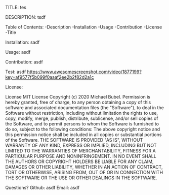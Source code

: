 TITLE:
tes

DESCRIPTION:
tsdf

Table of Contents:
-Description
-Installation
-Usage
-Contribution
-License
-Title

Installation:
sadf
    
Usage:
asdf

 Contribution:
asdf

Test:
asdf
https://www.awesomescreenshot.com/video/1877199?key=af9577f5b099f0aaaf2ee2b2f82d2a1c

License:

License MIT License Copyright (c) 2020 Michael Bubel. Permission is hereby granted, free of charge, to any person obtaining a copy of this software and associated documentation files (the "Software"), to deal in the Software without restriction, including without limitation the rights to use, copy, modify, merge, publish, distribute, sublicense, and/or sell copies of the Software, and to permit persons to whom the Software is furnished to do so, subject to the following conditions: The above copyright notice and this permission notice shall be included in all copies or substantial portions of the Software. THE SOFTWARE IS PROVIDED "AS IS", WITHOUT WARRANTY OF ANY KIND, EXPRESS OR IMPLIED, INCLUDING BUT NOT LIMITED TO THE WARRANTIES OF MERCHANTABILITY, FITNESS FOR A PARTICULAR PURPOSE AND NONINFRINGEMENT. IN NO EVENT SHALL THE AUTHORS OR COPYRIGHT HOLDERS BE LIABLE FOR ANY CLAIM, DAMAGES OR OTHER LIABILITY, WHETHER IN AN ACTION OF CONTRACT, TORT OR OTHERWISE, ARISING FROM, OUT OF OR IN CONNECTION WITH THE SOFTWARE OR THE USE OR OTHER DEALINGS IN THE SOFTWARE.
  
Questions?
Github: asdf
Email: asdf
  
  
  